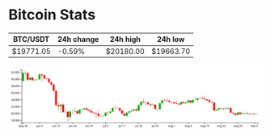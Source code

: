 # Bitcoin Stats

BTC/USDT|24h change|24h high|24h low|
|---|---|---|---|
|$19771.05|-0.59%|$20180.00|$19663.70|

<img src="./chart.svg">
